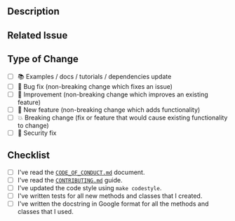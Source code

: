 ## Description

<!-- Add a more detailed description of the changes if needed. -->

## Related Issue

<!-- If your PR refers to a related issue, link it here. -->

## Type of Change

<!-- Mark with an `x` all the checkboxes that apply (like `[x]`) -->

- [ ] 📚 Examples / docs / tutorials / dependencies update
- [ ] 🔧 Bug fix (non-breaking change which fixes an issue)
- [ ] 🥂 Improvement (non-breaking change which improves an existing feature)
- [ ] 🚀 New feature (non-breaking change which adds functionality)
- [ ] 💥 Breaking change (fix or feature that would cause existing functionality to change)
- [ ] 🔐 Security fix

## Checklist

<!-- Mark with an `x` all the checkboxes that apply (like `[x]`) -->

- [ ] I've read the [`CODE_OF_CONDUCT.md`](https://github.com/hexfaker/simple-weather-bot/blob/master/CODE_OF_CONDUCT.md) document.
- [ ] I've read the [`CONTRIBUTING.md`](https://github.com/hexfaker/simple-weather-bot/blob/master/CONTRIBUTING.md) guide.
- [ ] I've updated the code style using `make codestyle`.
- [ ] I've written tests for all new methods and classes that I created.
- [ ] I've written the docstring in Google format for all the methods and classes that I used.
